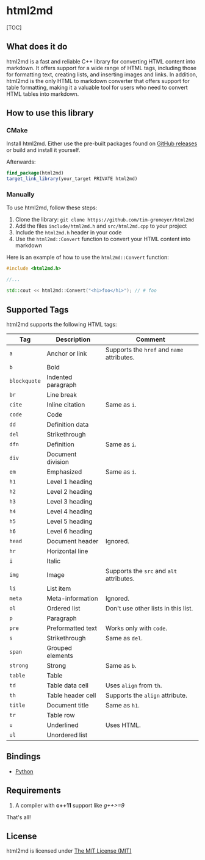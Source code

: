 # html2md

[TOC]

## What does it do

html2md is a fast and reliable C++ library for converting HTML content into markdown. It offers support for a wide range of HTML tags, including those for formatting text, creating lists, and inserting images and links. In addition, html2md is the only HTML to markdown converter that offers support for table formatting, making it a valuable tool for users who need to convert HTML tables into markdown.

## How to use this library

### CMake

Install html2md. Either use the pre-built packages found on [GitHub releases](https://github.com/tim-gromeyer/html2md/releases) or build and install it yourself.


Afterwards:

```cmake
find_package(html2md)
target_link_library(your_target PRIVATE html2md)
```

### Manually

To use html2md, follow these steps:

1. Clone the library: `git clone https://github.com/tim-gromeyer/html2md`
2. Add the files `include/html2md.h` and `src/html2md.cpp` to your project
3. Include the `html2md.h` header in your code
4. Use the `html2md::Convert` function to convert your HTML content into markdown

Here is an example of how to use the `html2md::Convert` function:

```cpp
#include <html2md.h>

//...

std::cout << html2md::Convert("<h1>foo</h1>"); // # foo
```

## Supported Tags

html2md supports the following HTML tags:


| Tag          | Description        | Comment                                    |
| ------------ | ------------------ | ------------------------------------------ |
| `a`          | Anchor or link     | Supports the `href` and `name` attributes. |
| `b`          | Bold               |                                            |
| `blockquote` | Indented paragraph |                                            |
| `br`         | Line break         |                                            |
| `cite`       | Inline citation    | Same as `i`.                               |
| `code`       | Code               |                                            |
| `dd`         | Definition data    |                                            |
| `del`        | Strikethrough      |                                            |
| `dfn`        | Definition         | Same as `i`.                               |
| `div`        | Document division  |                                            |
| `em`         | Emphasized         | Same as `i`.                               |
| `h1`         | Level 1 heading    |                                            |
| `h2`         | Level 2 heading    |                                            |
| `h3`         | Level 3 heading    |                                            |
| `h4`         | Level 4 heading    |                                            |
| `h5`         | Level 5 heading    |                                            |
| `h6`         | Level 6 heading    |                                            |
| `head`       | Document header    | Ignored.                                   |
| `hr`         | Horizontal line    |                                            |
| `i`          | Italic             |                                            |
| `img`        | Image              | Supports the `src` and `alt` attributes.   |
| `li`         | List item          |                                            |
| `meta`       | Meta-information   | Ignored.                                   |
| `ol`         | Ordered list       | Don't use other lists in this list.        |
| `p`          | Paragraph          |                                            |
| `pre`        | Preformatted text  | Works only with `code`.                    |
| `s`          | Strikethrough      | Same as `del`.                             |
| `span`       | Grouped elements   |                                            |
| `strong`     | Strong             | Same as `b`.                               |
| `table`      | Table              |                                            |
| `td`         | Table data cell    | Uses `align` from `th`.                    |
| `th`         | Table header cell  | Supports the `align` attribute.            |
| `title`      | Document title     | Same as `h1`.                              |
| `tr`         | Table row          |                                            |
| `u`          | Underlined         | Uses HTML.                                 |
| `ul`         | Unordered list     |                                            |

## Bindings

- [Python](../python/README.md)

## Requirements

1. A compiler with **c++11** support like *g++>=9*

That's all!

## License

html2md is licensed under [The MIT License (MIT)](https://opensource.org/licenses/MIT)
